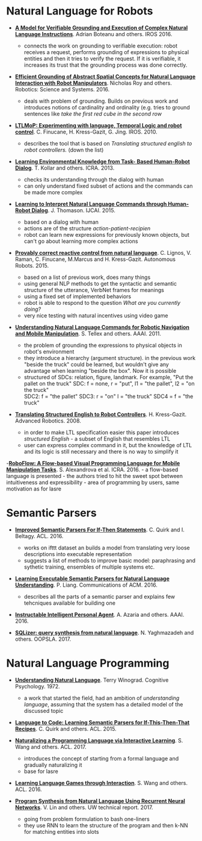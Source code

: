 # Natural Language for Robots

- **[A Model for Verifiable Grounding and Execution of Complex Natural Language Instructions](http://ieeexplore.ieee.org/document/7759412/)**. Adrian Boteanu and others. IROS 2016. 
  - connects the work on grounding to verifiable execution: robot receives a request, performs grounding of expressions to physical entities and then it tries to verify the request. If it is verifiable, it increases its trust that the grounding process was done correctly.

- **[Efficient Grounding of Abstract Spatial Concepts for Natural Language Interaction with Robot Manipulators](http://www.roboticsproceedings.org/rss12/p37.html)**. Nicholas Roy and others. Robotics: Science and Systems. 2016.
  - deals with problem of grounding. Builds on previous work and introduces notions of cardinality and ordinality (e.g. tries to ground sentences like *take the first red cube in the second row*

- **[LTLMoP: Experimenting with language, Temporal Logic and robot control](http://ieeexplore.ieee.org/document/5650371/)**. C. Finucane, H. Kress-Gazit, G. Jing. IROS. 2010.
  - describes the tool that is based on *Translating structured english to robot controllers.* (down the list)

- **[Learning Environmental Knowledge from Task- Based Human-Robot Dialog](http://ieeexplore.ieee.org/document/6631186/)**. T. Kollar and others. ICRA. 2013.
  - checks its understanding through the dialog with human
  - can only understand fixed subset of actions and the commands can be made more complex

- **[Learning to Interpret Natural Language Commands through Human-Robot Dialog](http://www.ijcai.org/Abstract/15/273)**. J. Thomason. IJCAI. 2015.
  - based on a dialog with human
  - actions are of the structure *action-patient-recipien*
  - robot can learn new expressions for previously known objects, but can't go about learning more complex actions

- **[Provably correct reactive control from natural language](https://link.springer.com/article/10.1007%2Fs10514-014-9418-8)**. C. Lignos, V. Raman, C. Finucane, M.Marcus and H. Kress-Gazit. Autonomous Robots. 2015.
  - based on a list of previous work, does many things
  - using general NLP methods to get the syntactic and semantic structure of the utterance, VerbNet frames for meanings
  - using a fixed set of implemented behaviors
  - robot is able to respond to the question *What are you currently doing?*
  - very nice testing with natural incentives using video game  

- **[Understanding Natural Language Commands for Robotic Navigation and Mobile Manipulation](https://www.aaai.org/ocs/index.php/AAAI/AAAI11/paper/view/3623)**. S. Tellex and others. AAAI. 2011.
	- the problem of grounding the expressions to physical objects in robot's environment
	- they introduce a hierarchy (argument structure). in the previous work "beside the truck" could be learned, but wouldn't give any advantage when learning "beside the box". Now it is possible
	- structured of SDCs: relation, figure, landmark. For example, "Put the pallet on the truck"
  	SDC: f = none, r = "put", l1 = "the pallet", l2 = "on the truck"	
	SDC2: f = "the pallet"
	SDC3: r = "on" l = "the truck"
	SDC4 = f = "the truck" 

- **[Translating Structured English to Robot Controllers](http://www.tandfonline.com/doi/abs/10.1163/156855308X344864)**. H. Kress-Gazit. Advanced Robotics. 2008.
  - in order to make LTL specification easier this paper introduces *structured English* - a subset of English that resembles LTL
  - user can express complex command in it, but the knowledge of LTL and its logic is still necessary and there is no way to simplify it

-**[RoboFlow: A Flow-based Visual Programming Language for Mobile Manipulation Tasks](https://doi.org/10.1109/ICRA.2015.7139973)**. S. Alexandrova et al. ICRA. 2016.
	- a flow-based language is presented
	- the authors tried to hit the sweet spot between intuitiveness and expressibility
	- area of programming by users, same motivation as for lasre

# Semantic Parsers

- **[Improved Semantic Parsers For If-Then Statements](http://aclweb.org/anthology/P/P16/P16-1069.pdf)**. C. Quirk and I. Beltagy. ACL. 2016.
	- works on ifttt dataset an builds a model from translating very loose descriptions into executable representation
	- suggests a list of methods to improve basic model: paraphrasing and sythetic training, ensembles of multiple systems etc.

- **[Learning Executable Semantic Parsers for Natural Language Understanding](https://dl.acm.org/citation.cfm?doid=2866568)**. P. Liang. Communications of ACM. 2016.
  - describes all the parts of a semantic parser and explains few tehcniques available for building one

- **[Instructable Intelligent Personal Agent](https://www.aaai.org/ocs/index.php/AAAI/AAAI16/paper/view/12383)**. A. Azaria and others. AAAI. 2016.

- **[SQLizer: query synthesis from natural language](https://dl.acm.org/citation.cfm?doid=3133887)**. N. Yaghmazadeh and others. OOPSLA. 2017.


# Natural Language Programming

- **[Understanding Natural Language](https://ac.els-cdn.com/0010028572900023/1-s2.0-0010028572900023-main.pdf?_tid=5f84748e-17ae-11e8-8136-00000aacb362&acdnat=1519290013_fd17608d2125bfdfd484a61d960c2880)**. Terry Winograd. Cognitive Psychology. 1972.
  - a work that started the field, had an ambition of *understanding language*, assuming that the system has a detailed model of the discussed topic

- **[Language to Code: Learning Semantic Parsers for If-This-Then-That Recipes](http://aclweb.org/anthology/P/P15/P15-1085.pdf)**. C. Quirk and others. ACL. 2015.

- **[Naturalizing a Programming Language via Interactive Learning](http://aclweb.org/anthology/P17-1086)**. S. Wang and others. ACL. 2017.
  - introduces the concept of starting from a formal language and gradually naturalizing it
  - base for lasre
  

- **[Learning Language Games through Interaction](hhttps://arxiv.org/pdf/1606.02447.pdf)**. S. Wang and others. ACL. 2016. 

- **[Program Synthesis from Natural Language Using Recurrent Neural Networks](http://victorialin.net/pubs/tellina_tr180201.pdf)**. V. Lin and others. UW technical report. 2017.
  - going from problem formulation to bash one-liners
  - they use RNN to learn the structure of the program and then k-NN for matching entities into slots
  


